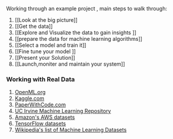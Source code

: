 

Working through an example project , main steps to walk through:

1. [[Look at the big picture]]
2. [[Get the data]]
3. [[Explore and Visualize the data to gain insights ]]
4. [[prepare the data for machine learning algorithms]]
5. [[Select a model and train it]]
6. [[Fine tune your model ]]
7. [[Present your Solution]]
8. [[Launch,moniter and maintain your system]] 


### Working with Real Data
1. [OpenML.org](https://openml.org)
2. [Kaggle.com](https://kaggle.com/datasets)
3. [PaperWithCode.com](https://paperswithcode.com/datasets)
4. [UC Irvine Machine Learning Repository](https://archive.ics.uci.edu/ml)
5. [Amazon's AWS datasets](https://registry.opendata.aws)
6. [TensorFlow datasets](https://tensorflow.org/datasets)
7. [Wikipedia's list of Machine Learning Datasets](https://homl.info/9)
